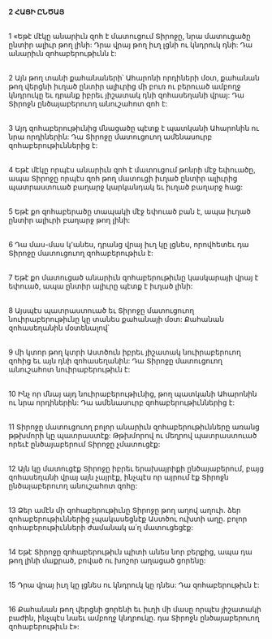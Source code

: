 **2 ՀԱՑԻ ԸՆԾԱՅ**

\
1 «Եթէ մէկը անարիւն զոհ է մատուցում Տիրոջը, նրա մատուցածը ընտիր ալիւր թող լինի: Դրա վրայ թող իւղ լցնի ու կնդրուկ դնի: Դա անարիւն զոհաբերութիւնն է:

\
2 Այն թող տանի քահանաների՝ Ահարոնի որդիների մօտ, քահանան թող վերցնի իւղած ընտիր ալիւրից մի բուռ ու բերուած ամբողջ կնդրուկը եւ դրանք իբրեւ յիշատակ դնի զոհասեղանի վրայ: Դա Տիրոջն ընծայաբերուող անուշահոտ զոհ է:

\
3 Այդ զոհաբերութիւնից մնացածը պէտք է պատկանի Ահարոնին ու նրա որդիներին: Դա Տիրոջը մատուցուող ամենասուրբ զոհաբերութիւններից է:

\
4 Եթէ մէկը որպէս անարիւն զոհ է մատուցում թոնրի մէջ եփուածը, ապա Տիրոջը որպէս զոհ թող մատուցի իւղած ընտիր ալիւրից պատրաստուած բաղարջ կարկանդակ եւ իւղած բաղարջ հաց:

\
5 Եթէ քո զոհաբերածը տապակի մէջ եփուած բան է, ապա իւղած ընտիր ալիւրի բաղարջ թող լինի:

\
6 Դա մաս-մաս կ՚անես, դրանց վրայ իւղ կը լցնես, որովհետեւ դա Տիրոջը մատուցուող զոհաբերութիւն է:

\
7 Եթէ քո մատուցած անարիւն զոհաբերութիւնը կասկարայի վրայ է եփուած, ապա ընտիր ալիւրը պէտք է իւղած լինի:

\
8 Այսպէս պատրաստուած եւ Տիրոջը մատուցուող նուիրաբերութիւնը կը տանես քահանայի մօտ: Քահանան զոհասեղանին մօտենալով՝

\
9 մի կտոր թող կտրի Աստծուն իբրեւ յիշատակ նուիրաբերուող զոհից եւ այն դնի զոհասեղանին: Դա Տիրոջը մատուցուող անուշահոտ նուիրաբերութիւն է:

\
10 Ինչ որ մնայ այդ նուիրաբերութիւնից, թող պատկանի Ահարոնին ու նրա որդիներին: Դա ամենասուրբ զոհաբերութիւններից է:

\
11 Տիրոջը մատուցուող բոլոր անարիւն զոհաբերութիւնները առանց թթխմորի կը պատրաստէք: Թթխմորով ու մեղրով պատրաստուած որեւէ ընծայաբերում Տիրոջը չմատուցէք:

\
12 Այն կը մատուցէք Տիրոջը իբրեւ երախայրիքի ընծայաբերում, բայց զոհասեղանի վրայ այն չայրէք, ինչպէս որ այրում էք Տիրոջն ընծայաբերուող անուշահոտ զոհը:

\
13 Ձեր ամէն մի զոհաբերութիւնը Տիրոջը թող աղով աղուի. ձեր զոհաբերութիւններից չպակասեցնէք Աստծու ուխտի աղը. բոլոր զոհաբերութիւնների ժամանակ ա՛ղ մատուցեցէք:

\
14 Եթէ Տիրոջը զոհաբերութիւն պիտի անես նոր բերքից, ապա դա թող լինի մաքրած, բոված ու խոշոր աղացած ցորենը:

\
15 Դրա վրայ իւղ կը լցնես ու կնդրուկ կը դնես: Դա զոհաբերութիւն է:

\
16 Քահանան թող վերցնի ցորենի եւ իւղի մի մասը որպէս յիշատակի բաժին, ինչպէս նաեւ ամբողջ կնդրուկը. դա Տիրոջն ընծայաբերուող զոհաբերութիւն է»:
